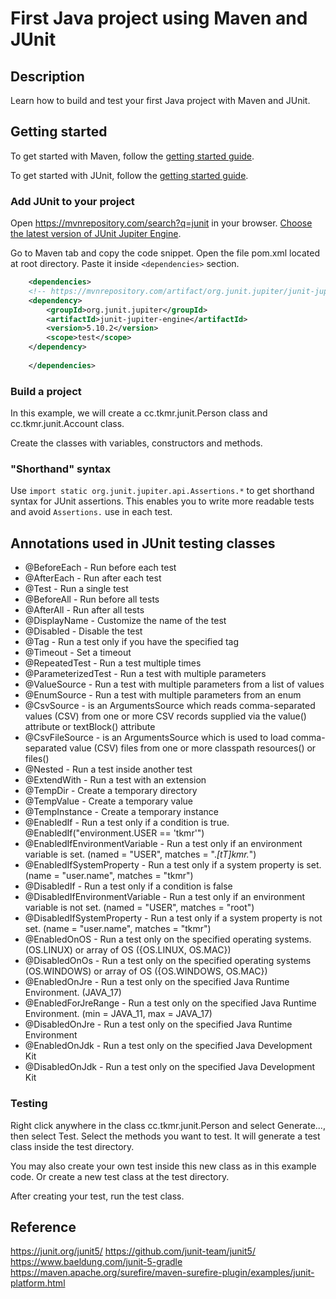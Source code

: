# First Java project using Maven and JUnit

## Description

Learn how to build and test your first Java project with Maven and JUnit.

## Getting started

To get started with Maven, follow the [getting started guide](https://maven.apache.org/guides/getting-started/index.html).

To get started with JUnit, follow the [getting started guide](https://junit.org/junit5/docs/current/user-guide/).

### Add JUnit to your project

Open https://mvnrepository.com/search?q=junit in your browser. [Choose the latest version of JUnit Jupiter Engine](https://mvnrepository.com/artifact/org.junit.jupiter/junit-jupiter-engine).

Go to Maven tab and copy the code snippet. Open the file pom.xml located at root directory. Paste it inside `<dependencies>` section.

```xml
    <dependencies>
    <!-- https://mvnrepository.com/artifact/org.junit.jupiter/junit-jupiter-engine -->
    <dependency>
        <groupId>org.junit.jupiter</groupId>
        <artifactId>junit-jupiter-engine</artifactId>
        <version>5.10.2</version>
        <scope>test</scope>
    </dependency>
        
    </dependencies>
```

### Build a project

In this example, we will create a cc.tkmr.junit.Person class and cc.tkmr.junit.Account class.

Create the classes with variables, constructors and methods.


### "Shorthand" syntax

Use `import static org.junit.jupiter.api.Assertions.*` to get shorthand syntax for JUnit assertions. This enables you to write more readable tests and avoid `Assertions.` use in each test.


## Annotations used in JUnit testing classes

- @BeforeEach - Run before each test
- @AfterEach - Run after each test
- @Test - Run a single test
- @BeforeAll - Run before all tests
- @AfterAll - Run after all tests
- @DisplayName - Customize the name of the test
- @Disabled - Disable the test
- @Tag - Run a test only if you have the specified tag
- @Timeout - Set a timeout
- @RepeatedTest - Run a test multiple times
- @ParameterizedTest - Run a test with multiple parameters
- @ValueSource - Run a test with multiple parameters from a list of values
- @EnumSource - Run a test with multiple parameters from an enum
- @CsvSource - is an ArgumentsSource which reads comma-separated values (CSV) from one or more CSV records supplied via the value() attribute or textBlock() attribute
- @CsvFileSource -  is an ArgumentsSource which is used to load comma-separated value (CSV) files from one or more classpath resources() or files()
- @Nested - Run a test inside another test
- @ExtendWith - Run a test with an extension
- @TempDir - Create a temporary directory
- @TempValue - Create a temporary value
- @TempInstance - Create a temporary instance
- @EnabledIf - Run a test only if a condition is true. @EnabledIf("environment.USER == 'tkmr'")
- @EnabledIfEnvironmentVariable - Run a test only if an environment variable is set. (named = "USER", matches = ".*[tT]kmr.*")
- @EnabledIfSystemProperty - Run a test only if a system property is set. (name = "user.name", matches = "tkmr")
- @DisabledIf - Run a test only if a condition is false
- @DisabledIfEnvironmentVariable - Run a test only if an environment variable is not set. (named = "USER", matches = "root")
- @DisabledIfSystemProperty - Run a test only if a system property is not set. (name = "user.name", matches = "tkmr")
- @EnabledOnOS - Run a test only on the specified operating systems. (OS.LINUX) or array of OS ({OS.LINUX, OS.MAC})
- @DisabledOnOs - Run a test only on the specified operating systems (OS.WINDOWS) or array of OS ({OS.WINDOWS, OS.MAC})
- @EnabledOnJre - Run a test only on the specified Java Runtime Environment. (JAVA_17)
- @EnabledForJreRange - Run a test only on the specified Java Runtime Environment. (min = JAVA_11, max = JAVA_17)
- @DisabledOnJre - Run a test only on the specified Java Runtime Environment
- @EnabledOnJdk - Run a test only on the specified Java Development Kit
- @DisabledOnJdk - Run a test only on the specified Java Development Kit

### Testing

Right click anywhere in the class cc.tkmr.junit.Person and select Generate..., then select Test.
Select the methods you want to test. It will generate a test class inside the test directory.

You may also create your own test inside this new class as in this example code.
Or create a new test class at the test directory.

After creating your test, run the test class.

## Reference

https://junit.org/junit5/
https://github.com/junit-team/junit5/
https://www.baeldung.com/junit-5-gradle
https://maven.apache.org/surefire/maven-surefire-plugin/examples/junit-platform.html


